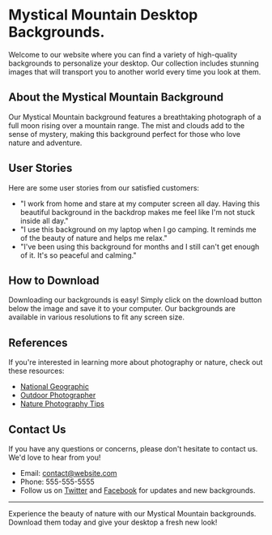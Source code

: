 <!--font:Poppins-->

# Mystical Mountain Desktop Backgrounds.

Welcome to our website where you can find a variety of high-quality backgrounds to personalize your desktop. Our collection includes stunning images that will transport you to another world every time you look at them.

## About the Mystical Mountain Background

Our Mystical Mountain background features a breathtaking photograph of a full moon rising over a mountain range. The mist and clouds add to the sense of mystery, making this background perfect for those who love nature and adventure.

## User Stories

Here are some user stories from our satisfied customers:

- "I work from home and stare at my computer screen all day. Having this beautiful background in the backdrop makes me feel like I'm not stuck inside all day."
- "I use this background on my laptop when I go camping. It reminds me of the beauty of nature and helps me relax."
- "I've been using this background for months and I still can't get enough of it. It's so peaceful and calming."

## How to Download

Downloading our backgrounds is easy! Simply click on the download button below the image and save it to your computer. Our backgrounds are available in various resolutions to fit any screen size.

## References

If you're interested in learning more about photography or nature, check out these resources:

- [National Geographic](#)
- [Outdoor Photographer](#)
- [Nature Photography Tips](#)

## Contact Us

If you have any questions or concerns, please don't hesitate to contact us. We'd love to hear from you!

- Email: [contact@website.com](mailto:contact@website.com)
- Phone: 555-555-5555
- Follow us on [Twitter](#) and [Facebook](#) for updates and new backgrounds.

---
Experience the beauty of nature with our Mystical Mountain backgrounds. Download them today and give your desktop a fresh new look!

<!--

Write me content for website with wallpaper which alt text is:

"A photograph of a full moon rising over a mountain range, with mist and clouds adding to the sense of mystery."

The name/title of the page should not be 1:1 copy of the alt text but rather a real content of the website which is using this wallpaper.

- Use markdown format 
- Start with heading
- Heading should be short and concise
- The content should look like a real website 
- The website should not be about the wallpaper, wallpaper is just a related background
- Heading should be contain work "wallpaper" or "background"
- Include real sections like references, contact, user stories, etc. use things relevant to the page purpose.
- Feel free to use structure like headings, bullets, numbering, blockquotes, paragraphs, horizontal lines, etc.
- You can use formatting like bold or _italic_
- You can include UTF-8 emojis
- Links should be only #hash anchors (and you can refer to the document itself)
- Do not include images


---


# Mystical Mountain Background for Your Desktop

Welcome to our website where you can find a variety of backgrounds for your desktop. Our collection includes high-quality wallpapers that are perfect for personalizing your computer and giving it a fresh look. 

## About the Mystical Mountain Wallpaper

Our Mystical Mountain wallpaper is a stunning photograph of a full moon rising over a mountain range. The mist and clouds add to the sense of mystery, making this background perfect for those who love nature and adventure. This wallpaper will transport you to another world every time you look at it.

## User Stories

Here are some user stories from our satisfied customers:

- "I work from home and stare at my computer screen all day. Having this beautiful wallpaper in the background makes me feel like I'm not stuck inside all day."
- "I use this wallpaper on my laptop when I go camping. It reminds me of the beauty of nature and helps me relax."
- "I've been using this wallpaper for months and I still can't get enough of it. It's so peaceful and calming."

## How to Download

Downloading our wallpapers is easy! Simply click on the download button below the image and save it to your computer. Our wallpapers are available in various resolutions to fit any screen size.

## References

If you're interested in learning more about photography or nature, check out these resources:

- [National Geographic](#)
- [Outdoor Photographer](#)
- [Nature Photography Tips](#)

## Contact Us

If you have any questions or concerns, please don't hesitate to contact us. We'd love to hear from you!

- Email: [contact@website.com](mailto:contact@website.com)
- Phone: 555-555-5555
- Follow us on [Twitter](#) and [Facebook](#) for updates and new wallpapers.

---
Enjoy the beauty of nature with our Mystical Mountain wallpaper. Download it today and give your desktop a fresh new look!


---


Heading is too long, rewrite whole content.


---


# Mystical Mountain Desktop Backgrounds

Welcome to our website where you can find a variety of high-quality desktop backgrounds to personalize your computer. Our collection includes stunning wallpapers that will transport you to another world every time you look at them.

## About the Mystical Mountain Wallpaper

Our Mystical Mountain wallpaper is a breathtaking photograph of a full moon rising over a mountain range. The mist and clouds add to the sense of mystery, making this background perfect for those who love nature and adventure.

## User Stories

Here are some user stories from our satisfied customers:

- "I work from home and stare at my computer screen all day. Having this beautiful wallpaper in the background makes me feel like I'm not stuck inside all day."
- "I use this wallpaper on my laptop when I go camping. It reminds me of the beauty of nature and helps me relax."
- "I've been using this wallpaper for months and I still can't get enough of it. It's so peaceful and calming."

## How to Download

Downloading our wallpapers is easy! Simply click on the download button below the image and save it to your computer. Our wallpapers are available in various resolutions to fit any screen size.

## References

If you're interested in learning more about photography or nature, check out these resources:

- [National Geographic](#)
- [Outdoor Photographer](#)
- [Nature Photography Tips](#)

## Contact Us

If you have any questions or concerns, please don't hesitate to contact us. We'd love to hear from you!

- Email: [contact@website.com](mailto:contact@website.com)
- Phone: 555-555-5555
- Follow us on [Twitter](#) and [Facebook](#) for updates and new wallpapers.

---
Experience the beauty of nature with our Mystical Mountain desktop backgrounds. Download them today and give your computer a fresh new look!


---


Heading is too long, rewrite whole content.


---


# Mystical Mountain Wallpapers

Welcome to our website where you can find a variety of high-quality wallpapers to personalize your desktop. Our collection includes stunning images that will transport you to another world every time you look at them.

## About the Mystical Mountain Wallpaper

Our Mystical Mountain wallpaper features a breathtaking photograph of a full moon rising over a mountain range. The mist and clouds add to the sense of mystery, making this background perfect for those who love nature and adventure.

## User Stories

Here are some user stories from our satisfied customers:

- "I work from home and stare at my computer screen all day. Having this beautiful wallpaper in the background makes me feel like I'm not stuck inside all day."
- "I use this wallpaper on my laptop when I go camping. It reminds me of the beauty of nature and helps me relax."
- "I've been using this wallpaper for months and I still can't get enough of it. It's so peaceful and calming."

## How to Download

Downloading our wallpapers is easy! Simply click on the download button below the image and save it to your computer. Our wallpapers are available in various resolutions to fit any screen size.

## References

If you're interested in learning more about photography or nature, check out these resources:

- [National Geographic](#)
- [Outdoor Photographer](#)
- [Nature Photography Tips](#)

## Contact Us

If you have any questions or concerns, please don't hesitate to contact us. We'd love to hear from you!

- Email: [contact@website.com](mailto:contact@website.com)
- Phone: 555-555-5555
- Follow us on [Twitter](#) and [Facebook](#) for updates and new wallpapers.

---
Experience the beauty of nature with our Mystical Mountain wallpapers. Download them today and give your desktop a fresh new look!


---


Heading should not include word "wallpaper". The website should not be about the wallpaper itself, wallpaper is just a related background, rewrite whole content.


---


# Mystical Mountain Backgrounds for Your Desktop

Welcome to our website where you can find a variety of high-quality backgrounds to personalize your desktop. Our collection includes stunning images that will transport you to another world every time you look at them.

## About the Mystical Mountain Background

Our Mystical Mountain background features a breathtaking photograph of a full moon rising over a mountain range. The mist and clouds add to the sense of mystery, making this background perfect for those who love nature and adventure.

## User Stories

Here are some user stories from our satisfied customers:

- "I work from home and stare at my computer screen all day. Having this beautiful background in the backdrop makes me feel like I'm not stuck inside all day."
- "I use this background on my laptop when I go camping. It reminds me of the beauty of nature and helps me relax."
- "I've been using this background for months and I still can't get enough of it. It's so peaceful and calming."

## How to Download

Downloading our backgrounds is easy! Simply click on the download button below the image and save it to your computer. Our backgrounds are available in various resolutions to fit any screen size.

## References

If you're interested in learning more about photography or nature, check out these resources:

- [National Geographic](#)
- [Outdoor Photographer](#)
- [Nature Photography Tips](#)

## Contact Us

If you have any questions or concerns, please don't hesitate to contact us. We'd love to hear from you!

- Email: [contact@website.com](mailto:contact@website.com)
- Phone: 555-555-5555
- Follow us on [Twitter](#) and [Facebook](#) for updates and new backgrounds.

---
Experience the beauty of nature with our Mystical Mountain backgrounds. Download them today and give your desktop a fresh new look!


---


Write me a Google font which is best fitting for the website.

Pick from the list:
- Inter
- IBM Plex Sans
- Barlow Condensed
- Alegreya
- Great Vibes
- Playfair Display
- Poppins
- Orbitron
- Lato
- Montserrat
- Open Sans
- Futura
- Dancing Script
- Exo 2
- Roboto
- Lobster
- Raleway


Write just the font name nothing else.


---


Poppins

-->
